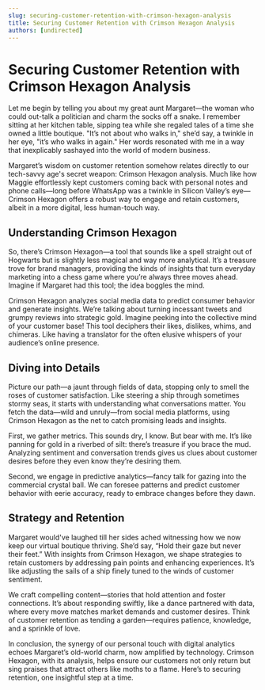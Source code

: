 ```yaml
---
slug: securing-customer-retention-with-crimson-hexagon-analysis
title: Securing Customer Retention with Crimson Hexagon Analysis
authors: [undirected]
---
```



# Securing Customer Retention with Crimson Hexagon Analysis

Let me begin by telling you about my great aunt Margaret—the woman who could out-talk a politician and charm the socks off a snake. I remember sitting at her kitchen table, sipping tea while she regaled tales of a time she owned a little boutique. "It’s not about who walks in," she’d say, a twinkle in her eye, "it’s who walks in again." Her words resonated with me in a way that inexplicably sashayed into the world of modern business.

Margaret’s wisdom on customer retention somehow relates directly to our tech-savvy age's secret weapon: Crimson Hexagon analysis. Much like how Maggie effortlessly kept customers coming back with personal notes and phone calls—long before WhatsApp was a twinkle in Silicon Valley’s eye—Crimson Hexagon offers a robust way to engage and retain customers, albeit in a more digital, less human-touch way.

## Understanding Crimson Hexagon

So, there’s Crimson Hexagon—a tool that sounds like a spell straight out of Hogwarts but is slightly less magical and way more analytical. It’s a treasure trove for brand managers, providing the kinds of insights that turn everyday marketing into a chess game where you’re always three moves ahead. Imagine if Margaret had this tool; the idea boggles the mind.

Crimson Hexagon analyzes social media data to predict consumer behavior and generate insights. We’re talking about turning incessant tweets and grumpy reviews into strategic gold. Imagine peeking into the collective mind of your customer base! This tool deciphers their likes, dislikes, whims, and chimeras. Like having a translator for the often elusive whispers of your audience’s online presence.

## Diving into Details

Picture our path—a jaunt through fields of data, stopping only to smell the roses of customer satisfaction. Like steering a ship through sometimes stormy seas, it starts with understanding what conversations matter. You fetch the data—wild and unruly—from social media platforms, using Crimson Hexagon as the net to catch promising leads and insights.

First, we gather metrics. This sounds dry, I know. But bear with me. It’s like panning for gold in a riverbed of silt: there’s treasure if you brace the mud. Analyzing sentiment and conversation trends gives us clues about customer desires before they even know they’re desiring them. 

Second, we engage in predictive analytics—fancy talk for gazing into the commercial crystal ball. We can foresee patterns and predict customer behavior with eerie accuracy, ready to embrace changes before they dawn.

## Strategy and Retention

Margaret would've laughed till her sides ached witnessing how we now keep our virtual boutique thriving. She’d say, “Hold their gaze but never their feet.” With insights from Crimson Hexagon, we shape strategies to retain customers by addressing pain points and enhancing experiences. It’s like adjusting the sails of a ship finely tuned to the winds of customer sentiment.

We craft compelling content—stories that hold attention and foster connections. It’s about responding swiftly, like a dance partnered with data, where every move matches market demands and customer desires. Think of customer retention as tending a garden—requires patience, knowledge, and a sprinkle of love.

In conclusion, the synergy of our personal touch with digital analytics echoes Margaret’s old-world charm, now amplified by technology. Crimson Hexagon, with its analysis, helps ensure our customers not only return but sing praises that attract others like moths to a flame. Here’s to securing retention, one insightful step at a time.
